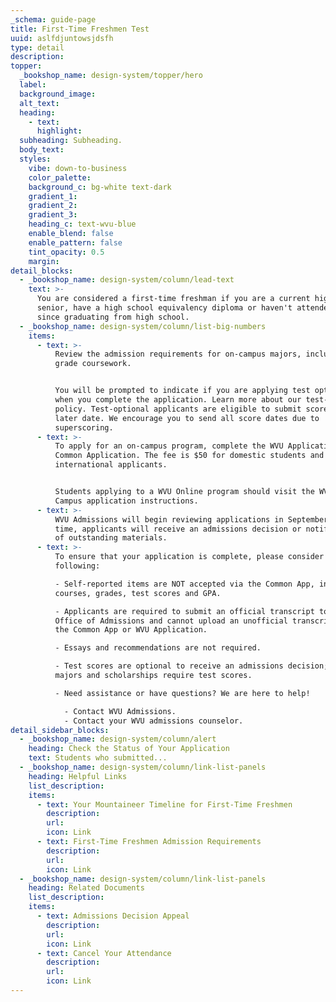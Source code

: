 ```yaml
---
_schema: guide-page
title: First-Time Freshmen Test
uuid: aslfdjuntowsjdsfh
type: detail
description:
topper:
  _bookshop_name: design-system/topper/hero
  label:
  background_image:
  alt_text:
  heading:
    - text:
      highlight:
  subheading: Subheading.
  body_text:
  styles:
    vibe: down-to-business
    color_palette:
    background_c: bg-white text-dark
    gradient_1:
    gradient_2:
    gradient_3:
    heading_c: text-wvu-blue
    enable_blend: false
    enable_pattern: false
    tint_opacity: 0.5
    margin:
detail_blocks:
  - _bookshop_name: design-system/column/lead-text
    text: >-
      You are considered a first-time freshman if you are a current high school
      senior, have a high school equivalency diploma or haven't attended college
      since graduating from high school.
  - _bookshop_name: design-system/column/list-big-numbers
    items:
      - text: >-
          Review the admission requirements for on-campus majors, including 9-12
          grade coursework.


          You will be prompted to indicate if you are applying test optional
          when you complete the application. Learn more about our test-optional
          policy. Test-optional applicants are eligible to submit scores at a
          later date. We encourage you to send all score dates due to
          superscoring.
      - text: >-
          To apply for an on-campus program, complete the WVU Application or the
          Common Application. The fee is $50 for domestic students and $65 for
          international applicants.


          Students applying to a WVU Online program should visit the WVU Online
          Campus application instructions.
      - text: >-
          WVU Admissions will begin reviewing applications in September. At that
          time, applicants will receive an admissions decision or notification
          of outstanding materials.
      - text: >-
          To ensure that your application is complete, please consider the
          following:

          - Self-reported items are NOT accepted via the Common App, including
          courses, grades, test scores and GPA.

          - Applicants are required to submit an official transcript to the WVU
          Office of Admissions and cannot upload an unofficial transcript via
          the Common App or WVU Application.

          - Essays and recommendations are not required.

          - Test scores are optional to receive an admissions decision; a few
          majors and scholarships require test scores.

          - Need assistance or have questions? We are here to help!

            - Contact WVU Admissions.
            - Contact your WVU admissions counselor.
detail_sidebar_blocks:
  - _bookshop_name: design-system/column/alert
    heading: Check the Status of Your Application
    text: Students who submitted...
  - _bookshop_name: design-system/column/link-list-panels
    heading: Helpful Links
    list_description:
    items:
      - text: Your Mountaineer Timeline for First-Time Freshmen
        description:
        url:
        icon: Link
      - text: First-Time Freshmen Admission Requirements
        description:
        url:
        icon: Link
  - _bookshop_name: design-system/column/link-list-panels
    heading: Related Documents
    list_description:
    items:
      - text: Admissions Decision Appeal
        description:
        url:
        icon: Link
      - text: Cancel Your Attendance
        description:
        url:
        icon: Link
---
```

